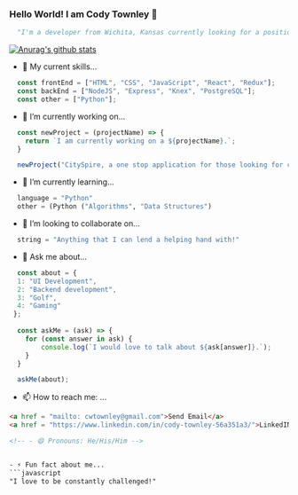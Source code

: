 ### Hello World! I am Cody Townley 👋

```python
  "I'm a developer from Wichita, Kansas currently looking for a position as a software engineer."
```

[![Anurag's github stats](https://github-readme-stats.vercel.app/api?username=codyt11)](https://github.com/anuraghazra/github-readme-stats)

- 🔧 My current skills...
```javascript
  const frontEnd = ["HTML", "CSS", "JavaScript", "React", "Redux"];
  const backEnd = ["NodeJS", "Express", "Knex", "PostgreSQL"];
  const other = ["Python"];
```


- 🔭 I’m currently working on...
```javascript
  const newProject = (projectName) => {
    return `I am currently working on a ${projectName}.`;
  }

  newProject("CitySpire, a one stop application for those looking for city information!");
```


- 🌱 I’m currently learning...
```python
  language = "Python"
  other = (Python ("Algorithms", "Data Structures")
```


- 👯 I’m looking to collaborate on...
```python
  string = "Anything that I can lend a helping hand with!"
```

<!-- - 🤔 I’m looking for help with ... -->


- 💬 Ask me about... 
```javascript
  const about = {
  1: "UI Development",
  2: "Backend development",
  3: "Golf",
  4: "Gaming"
 };
  
  const askMe = (ask) => {
    for (const answer in ask) {
    	console.log(`I would love to talk about ${ask[answer]}.`);
    }
  }

  askMe(about);
```

 - 📫 How to reach me: ... 
  ```HTML
  <a href = "mailto: cwtownley@gmail.com">Send Email</a>
  <a href = "https://www.linkedin.com/in/cody-townley-56a351a3/">LinkedIN</a>

<!-- - 😄 Pronouns: He/His/Him -->


- ⚡ Fun fact about me...
```javascript
  "I love to be constantly challenged!" 
```
